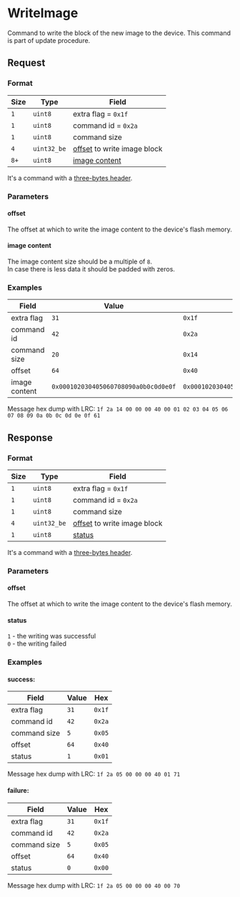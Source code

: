 # WriteImage

Command to write the block of the new image to the device.
This command is part of update procedure.


## Request

### Format

| Size | Type        | Field                                  |
| ---- | ----------- | -------------------------------------- |
| `1`  | `uint8`     | extra flag = `0x1f`                    |
| `1`  | `uint8`     | command id = `0x2a`                    |
| `1`  | `uint8`     | command size                           |
| `4`  | `uint32_be` | [offset](#offset) to write image block |
| `8+` | `uint8`     | [image content](#image-content)        |

It's a command with a [three-bytes header](../message.md#command-with-a-three-bytes-header).

### Parameters

#### offset

The offset at which to write the image content to the device's flash memory.

#### image content

The image content size should be a multiple of `8`.
<br/>
In case there is less data it should be padded with zeros.

### Examples

| Field         | Value                                | Hex                                  |
| ------------- | ------------------------------------ | ------------------------------------ |
| extra flag    | `31`                                 | `0x1f`                               |
| command id    | `42`                                 | `0x2a`                               |
| command size  | `20`                                 | `0x14`                               |
| offset        | `64`                                 | `0x40`                               |
| image content | `0x000102030405060708090a0b0c0d0e0f` | `0x000102030405060708090a0b0c0d0e0f` |

Message hex dump with LRC: `1f 2a 14 00 00 00 40 00 01 02 03 04 05 06 07 08 09 0a 0b 0c 0d 0e 0f 61`


## Response

### Format

| Size | Type        | Field                                  |
| ---- | ----------- | -------------------------------------- |
| `1`  | `uint8`     | extra flag = `0x1f`                    |
| `1`  | `uint8`     | command id = `0x2a`                    |
| `1`  | `uint8`     | command size                           |
| `4`  | `uint32_be` | [offset](#offset) to write image block |
| `1`  | `uint8`     | [status](#status)                      |

It's a command with a [three-bytes header](../message.md#command-with-a-three-bytes-header).

### Parameters

#### offset

The offset at which to write the image content to the device's flash memory.

#### status

`1` - the writing was successful <br/>
`0` - the writing failed

### Examples

#### success:

| Field        | Value | Hex    |
| ------------ | ----- | ------ |
| extra flag   | `31`  | `0x1f` |
| command id   | `42`  | `0x2a` |
| command size | `5`   | `0x05` |
| offset       | `64`  | `0x40` |
| status       | `1`   | `0x01` |

Message hex dump with LRC: `1f 2a 05 00 00 00 40 01 71`

#### failure:

| Field        | Value | Hex    |
| ------------ | ----- | ------ |
| extra flag   | `31`  | `0x1f` |
| command id   | `42`  | `0x2a` |
| command size | `5`   | `0x05` |
| offset       | `64`  | `0x40` |
| status       | `0`   | `0x00` |

Message hex dump with LRC: `1f 2a 05 00 00 00 40 00 70`
